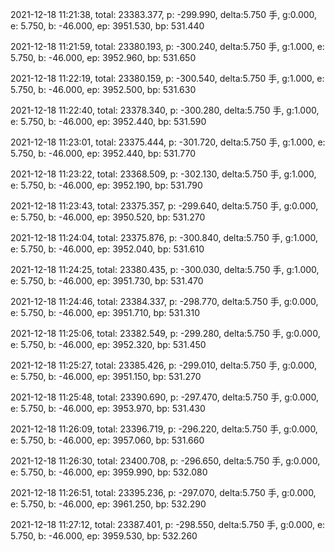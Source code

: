 2021-12-18 11:21:38, total: 23383.377, p: -299.990, delta:5.750 手, g:0.000, e: 5.750, b: -46.000, ep: 3951.530, bp: 531.440

2021-12-18 11:21:59, total: 23380.193, p: -300.240, delta:5.750 手, g:1.000, e: 5.750, b: -46.000, ep: 3952.960, bp: 531.650

2021-12-18 11:22:19, total: 23380.159, p: -300.540, delta:5.750 手, g:1.000, e: 5.750, b: -46.000, ep: 3952.500, bp: 531.630

2021-12-18 11:22:40, total: 23378.340, p: -300.280, delta:5.750 手, g:1.000, e: 5.750, b: -46.000, ep: 3952.440, bp: 531.590

2021-12-18 11:23:01, total: 23375.444, p: -301.720, delta:5.750 手, g:1.000, e: 5.750, b: -46.000, ep: 3952.440, bp: 531.770

2021-12-18 11:23:22, total: 23368.509, p: -302.130, delta:5.750 手, g:1.000, e: 5.750, b: -46.000, ep: 3952.190, bp: 531.790

2021-12-18 11:23:43, total: 23375.357, p: -299.640, delta:5.750 手, g:0.000, e: 5.750, b: -46.000, ep: 3950.520, bp: 531.270

2021-12-18 11:24:04, total: 23375.876, p: -300.840, delta:5.750 手, g:1.000, e: 5.750, b: -46.000, ep: 3952.040, bp: 531.610

2021-12-18 11:24:25, total: 23380.435, p: -300.030, delta:5.750 手, g:1.000, e: 5.750, b: -46.000, ep: 3951.730, bp: 531.470

2021-12-18 11:24:46, total: 23384.337, p: -298.770, delta:5.750 手, g:0.000, e: 5.750, b: -46.000, ep: 3951.710, bp: 531.310

2021-12-18 11:25:06, total: 23382.549, p: -299.280, delta:5.750 手, g:0.000, e: 5.750, b: -46.000, ep: 3952.320, bp: 531.450

2021-12-18 11:25:27, total: 23385.426, p: -299.010, delta:5.750 手, g:0.000, e: 5.750, b: -46.000, ep: 3951.150, bp: 531.270

2021-12-18 11:25:48, total: 23390.690, p: -297.470, delta:5.750 手, g:0.000, e: 5.750, b: -46.000, ep: 3953.970, bp: 531.430

2021-12-18 11:26:09, total: 23396.719, p: -296.220, delta:5.750 手, g:0.000, e: 5.750, b: -46.000, ep: 3957.060, bp: 531.660

2021-12-18 11:26:30, total: 23400.708, p: -296.650, delta:5.750 手, g:0.000, e: 5.750, b: -46.000, ep: 3959.990, bp: 532.080

2021-12-18 11:26:51, total: 23395.236, p: -297.070, delta:5.750 手, g:0.000, e: 5.750, b: -46.000, ep: 3961.250, bp: 532.290

2021-12-18 11:27:12, total: 23387.401, p: -298.550, delta:5.750 手, g:0.000, e: 5.750, b: -46.000, ep: 3959.530, bp: 532.260
